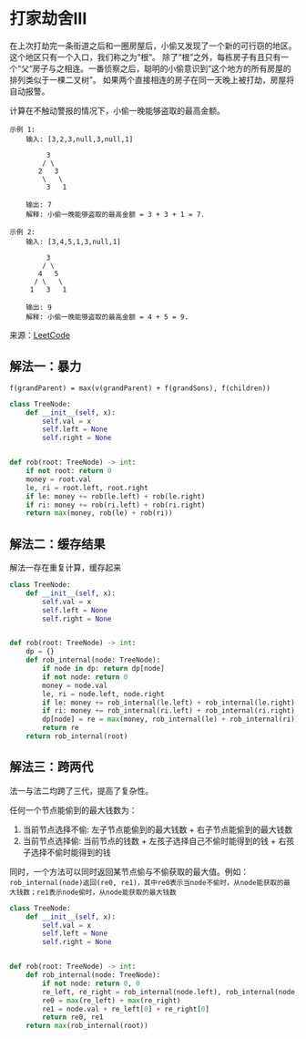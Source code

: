 # 打家劫舍III
在上次打劫完一条街道之后和一圈房屋后，小偷又发现了一个新的可行窃的地区。这个地区只有一个入口，我们称之为“根”。 
除了“根”之外，每栋房子有且只有一个“父“房子与之相连。一番侦察之后，聪明的小偷意识到“这个地方的所有房屋的排列类似于一棵二叉树”。 
如果两个直接相连的房子在同一天晚上被打劫，房屋将自动报警。

计算在不触动警报的情况下，小偷一晚能够盗取的最高金额。

```
示例 1:
    输入: [3,2,3,null,3,null,1]
    
         3
        / \
       2   3
        \   \ 
         3   1
    
    输出: 7 
    解释: 小偷一晚能够盗取的最高金额 = 3 + 3 + 1 = 7.
    
示例 2:
    输入: [3,4,5,1,3,null,1]
    
         3
        / \
       4   5
      / \   \ 
     1   3   1
    
    输出: 9
    解释: 小偷一晚能够盗取的最高金额 = 4 + 5 = 9.
```

来源：[LeetCode](https://leetcode-cn.com/problems/house-robber-iii)

## 解法一：暴力
`f(grandParent) = max(v(grandParent) + f(grandSons), f(children))`

```python
class TreeNode:
    def __init__(self, x):
        self.val = x
        self.left = None
        self.right = None


def rob(root: TreeNode) -> int:
    if not root: return 0
    money = root.val
    le, ri = root.left, root.right
    if le: money += rob(le.left) + rob(le.right)
    if ri: money += rob(ri.left) + rob(ri.right)
    return max(money, rob(le) + rob(ri))
```

## 解法二：缓存结果
解法一存在重复计算，缓存起来
```python
class TreeNode:
    def __init__(self, x):
        self.val = x
        self.left = None
        self.right = None


def rob(root: TreeNode) -> int:
    dp = {}
    def rob_internal(node: TreeNode):
        if node in dp: return dp[node]
        if not node: return 0
        money = node.val
        le, ri = node.left, node.right
        if le: money += rob_internal(le.left) + rob_internal(le.right)
        if ri: money += rob_internal(ri.left) + rob_internal(ri.right)
        dp[node] = re = max(money, rob_internal(le) + rob_internal(ri))
        return re
    return rob_internal(root)
```

## 解法三：跨两代
法一与法二均跨了三代，提高了复杂性。

任何一个节点能偷到的最大钱数为：
1. 当前节点选择不偷: 左子节点能偷到的最大钱数 + 右子节点能偷到的最大钱数
2. 当前节点选择偷: 当前节点的钱数 + 左孩子选择自己不偷时能得到的钱 + 右孩子选择不偷时能得到的钱 

同时，一个方法可以同时返回某节点偷与不偷获取的最大值。例如：
`rob_internal(node)返回(re0, re1)，其中re0表示当node不偷时，从node能获取的最大钱数；re1表示node偷时，从node能获取的最大钱数`
```python
class TreeNode:
    def __init__(self, x):
        self.val = x
        self.left = None
        self.right = None


def rob(root: TreeNode) -> int:
    def rob_internal(node: TreeNode):
        if not node: return 0, 0
        re_left, re_right = rob_internal(node.left), rob_internal(node.right)
        re0 = max(re_left) + max(re_right)
        re1 = node.val + re_left[0] + re_right[0]
        return re0, re1
    return max(rob_internal(root))
```
